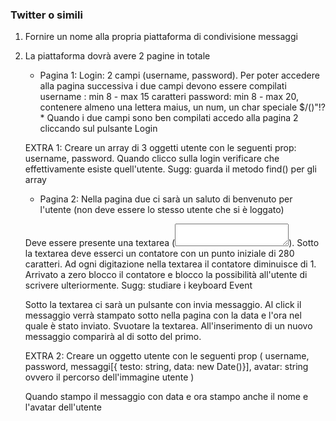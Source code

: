 ### Twitter o simili

1. Fornire un nome alla propria piattaforma di condivisione messaggi
2. La piattaforma dovrà avere 2 pagine in totale
    - Pagina 1: 
    Login: 2 campi (username, password). Per poter accedere alla pagina successiva i due campi devono essere compilati
    username : min 8 - max 15 caratteri
    password: min 8 - max 20, contenere almeno una lettera maius, un num, un char speciale $/()"!?*
    Quando i due campi sono ben compilati accedo alla pagina 2 cliccando sul pulsante Login

    EXTRA 1: Creare un array di 3 oggetti utente con le seguenti prop: username, password. Quando clicco sulla login verificare che effettivamente esiste quell'utente. Sugg: guarda il metodo find() per gli array 

    - Pagina 2:
    Nella pagina due ci sarà un saluto di benvenuto per l'utente (non deve essere lo stesso utente che si è loggato)

    Deve essere presente una textarea (<textarea id="miaTxtArea"></textarea>).
    Sotto la textarea deve esserci un contatore con un punto iniziale di 280 caratteri. Ad ogni digitazione nella textarea il contatore diminuisce di 1. Arrivato a zero blocco il contatore e blocco la possibilità all'utente di scrivere ulteriormente. Sugg: studiare i keyboard Event

    Sotto la textarea ci sarà un pulsante con invia messaggio. 
    Al click il messaggio verrà stampato sotto nella pagina con la data e l'ora nel quale è stato inviato. 
    Svuotare la textarea. 
    All'inserimento di un nuovo messaggio comparirà al di sotto del primo.

    EXTRA 2: Creare un oggetto utente con le seguenti prop (
        username, password, 
        messaggi[{ testo: string, data: new Date()}],
        avatar: string ovvero il percorso dell'immagine utente
        )

    Quando stampo il messaggio con data e ora stampo anche il nome e l'avatar dell'utente



